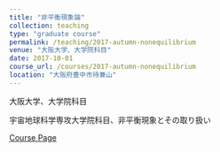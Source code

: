 ```yaml
---
title: "非平衡現象論"
collection: teaching
type: "graduate course"
permalink: /teaching/2017-autumn-nonequilibrium
venue: "大阪大学、大学院科目"
date: 2017-10-01
course_url: /courses/2017-autumn-nonequilibrium
location: "大阪府豊中市待兼山"
---
```


大阪大学、大学院科目

宇宙地球科学専攻大学院科目、非平衡現象とその取り扱い


<a href='https://stsykw.github.io/courses/2017-autumn-nonequilibrium'>Course Page</a>
